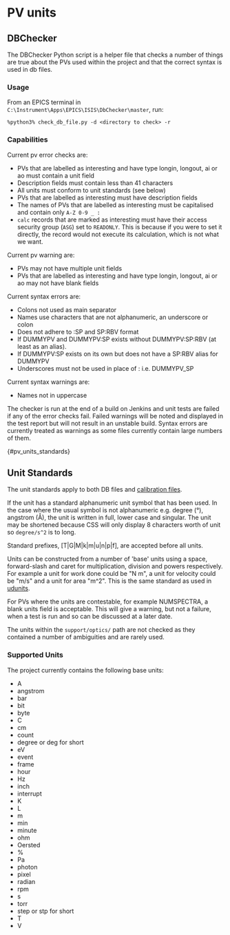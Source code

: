 # PV units

## DBChecker

The DBChecker Python script is a helper file that checks a number of things are true about the PVs used within the project and that the correct syntax is used in db files.

### Usage

From an EPICS terminal in `C:\Instrument\Apps\EPICS\ISIS\DbChecker\master`, run:
```
%python3% check_db_file.py -d <directory to check> -r
```

### Capabilities

Current pv error checks are:

- PVs that are labelled as interesting and have type longin, longout, ai or ao must contain a unit field
- Description fields must contain less than 41 characters
- All units must conform to unit standards (see below)
- PVs that are labelled as interesting must have description fields
- The names of PVs that are labelled as interesting must be capitalised and contain only `A-Z 0-9 _ :`
- `calc` records that are marked as interesting must have their access security group (`ASG`) set to `READONLY`. This is because if you were to set it directly, the record would not execute its calculation, which is not what we want.

Current pv warning are:

- PVs may not have multiple unit fields
- PVs that are labelled as interesting and have type longin, longout, ai or ao may not have blank fields

Current syntax errors are:

- Colons not used as main separator
- Names use characters that are not alphanumeric, an underscore or colon
- Does not adhere to :SP and SP:RBV format
- If DUMMYPV and DUMMYPV:SP exists without DUMMYPV:SP:RBV (at least as an alias).
- If DUMMYPV:SP exists on its own but does not have a SP:RBV alias for DUMMYPV
- Underscores must not be used in place of : i.e. DUMMYPV_SP

Current syntax warnings are:

- Names not in uppercase



The checker is run at the end of a build on Jenkins and unit tests are failed if any of the error checks fail. Failed warnings will be noted and displayed in the test report but will not result in an unstable build. Syntax errors are currently treated as warnings as some files currently contain large numbers of them.

{#pv_units_standards}
## Unit Standards

The unit standards apply to both DB files and [calibration files](/system_components/configurations/Calibration-Files).

If the unit has a standard alphanumeric unit symbol that has been used. In the case where the usual symbol is not alphanumeric e.g. degree (°), angstrom (Å), the unit is written in full, lower case and singular. The unit may be shortened because CSS will only display 8 characters worth of unit so `degree/s^2` is to long.

Standard prefixes, [T|G|M|k|m|u|n|p|f], are accepted before all units.

Units can be constructed from a number of 'base' units using a space, forward-slash and caret for multiplication, division and powers respectively. For example a unit for work done could be "N m", a unit for velocity could be "m/s" and a unit for area "m^2". This is the same standard as used in [udunits](http://linux.die.net/man/3/udunits).

For PVs where the units are contestable, for example NUMSPECTRA, a blank units field is acceptable. This will give a warning, but not a failure, when a test is run and so can be discussed at a later date.

The units within the `support/optics/` path are not checked as they contained a number of ambiguities and are rarely used.

### Supported Units

The project currently contains the following base units:

* A
* angstrom
* bar
* bit
* byte
* C
* cm
* count
* degree or deg for short
* eV
* event
* frame
* hour
* Hz
* inch
* interrupt
* K
* L
* m
* min
* minute
* ohm
* Oersted
* %
* Pa
* photon
* pixel
* radian
* rpm
* s
* torr
* step or stp for short
* T
* V
